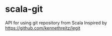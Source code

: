 # scala-git
API for using git repository from Scala
Inspired by https://github.com/kennethreitz/legit
